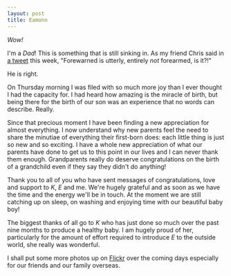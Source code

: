 ```yaml
---
layout: post
title: Eamonn
---
```


_Wow!_


I'm a _Dad_! This is something that is still sinking in. As my friend
Chris said in [a tweet](http://twitter.com/catpain/status/19310899223)
this week, &quot;Forewarned is utterly, entirely _not_ forearmed, is
it?!&quot;


He is right.


On Thursday morning I was filed with so much more joy than I ever thought I had
the capacity for. I had heard how amazing is the miracle of birth, but being
there for the birth of our son was an experience that no words can describe.
Really.


Since that precious moment I have been finding a new appreciation for almost
everything. I now understand why new parents feel the need to share the minutiae
of everything their first-born does: each little thing is just so new and so
exciting. I have a whole new appreciation of what our parents have done to get
us to this point in our lives and I can never thank them enough. Grandparents
really do deserve congratulations on the birth of a grandchild even if they say
they didn't do anything!


Thank you to all of you who have sent messages of congratulations, love and
support to _K_, _E_ and me. We're hugely grateful and as soon as we have the
time and the energy we'll be in touch. At the moment we are still catching up on
sleep, on washing and enjoying time with our beautiful baby boy!


The biggest thanks of all go to _K_ who has just done so much over the past nine
months to produce a healthy baby. I am hugely proud of her, particularly for the
amount of effort required to introduce _E_ to the outside world, she really was
wonderful.


I shall put some more photos up on
[Flickr](http://www.flickr.com/photos/johnsyweb/sets/72157624556939168/) over
the coming days especially for our friends and our family overseas.

